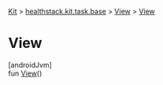 
[Kit](../../../kit.html) > [healthstack.kit.task.base](../index.html) > [View](index.html) > [View](-view.html)



# View



[androidJvm]\
fun [View](-view.html)()




